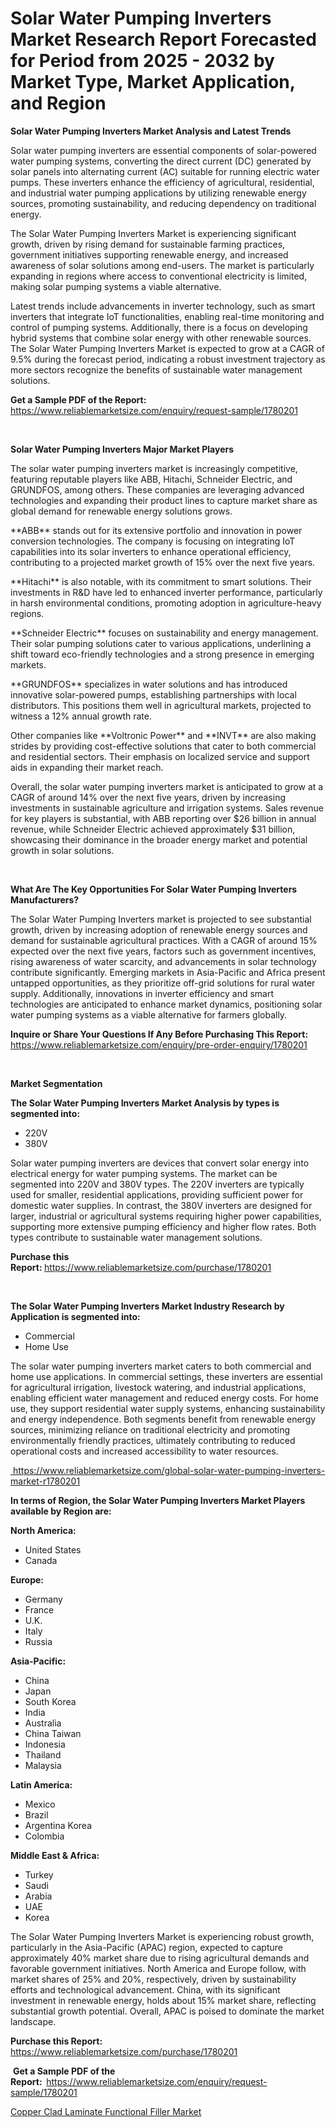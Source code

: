 <p><h1>Solar Water Pumping Inverters Market Research Report Forecasted for Period from 2025 -  2032 by Market Type, Market Application, and Region</h1></p><p><strong>Solar Water Pumping Inverters Market Analysis and Latest Trends</strong></p>
<p><p>Solar water pumping inverters are essential components of solar-powered water pumping systems, converting the direct current (DC) generated by solar panels into alternating current (AC) suitable for running electric water pumps. These inverters enhance the efficiency of agricultural, residential, and industrial water pumping applications by utilizing renewable energy sources, promoting sustainability, and reducing dependency on traditional energy.</p><p>The Solar Water Pumping Inverters Market is experiencing significant growth, driven by rising demand for sustainable farming practices, government initiatives supporting renewable energy, and increased awareness of solar solutions among end-users. The market is particularly expanding in regions where access to conventional electricity is limited, making solar pumping systems a viable alternative. </p><p>Latest trends include advancements in inverter technology, such as smart inverters that integrate IoT functionalities, enabling real-time monitoring and control of pumping systems. Additionally, there is a focus on developing hybrid systems that combine solar energy with other renewable sources. The Solar Water Pumping Inverters Market is expected to grow at a CAGR of 9.5% during the forecast period, indicating a robust investment trajectory as more sectors recognize the benefits of sustainable water management solutions.</p></p>
<p><strong>Get a Sample PDF of the Report:&nbsp;</strong> <a href="https://www.reliablemarketsize.com/enquiry/request-sample/1780201?utm_campaign=3068&utm_medium=2&utm_source=Github&utm_content=ia&utm_term=25032025&utm_id=solar-water-pumping-inverters">https://www.reliablemarketsize.com/enquiry/request-sample/1780201</a></p>
<p>&nbsp;</p>
<p><strong>Solar Water Pumping Inverters Major Market Players</strong></p>
<p><p>The solar water pumping inverters market is increasingly competitive, featuring reputable players like ABB, Hitachi, Schneider Electric, and GRUNDFOS, among others. These companies are leveraging advanced technologies and expanding their product lines to capture market share as global demand for renewable energy solutions grows.</p><p>**ABB** stands out for its extensive portfolio and innovation in power conversion technologies. The company is focusing on integrating IoT capabilities into its solar inverters to enhance operational efficiency, contributing to a projected market growth of 15% over the next five years.</p><p>**Hitachi** is also notable, with its commitment to smart solutions. Their investments in R&D have led to enhanced inverter performance, particularly in harsh environmental conditions, promoting adoption in agriculture-heavy regions.</p><p>**Schneider Electric** focuses on sustainability and energy management. Their solar pumping solutions cater to various applications, underlining a shift toward eco-friendly technologies and a strong presence in emerging markets.</p><p>**GRUNDFOS** specializes in water solutions and has introduced innovative solar-powered pumps, establishing partnerships with local distributors. This positions them well in agricultural markets, projected to witness a 12% annual growth rate.</p><p>Other companies like **Voltronic Power** and **INVT** are also making strides by providing cost-effective solutions that cater to both commercial and residential sectors. Their emphasis on localized service and support aids in expanding their market reach.</p><p>Overall, the solar water pumping inverters market is anticipated to grow at a CAGR of around 14% over the next five years, driven by increasing investments in sustainable agriculture and irrigation systems. Sales revenue for key players is substantial, with ABB reporting over $26 billion in annual revenue, while Schneider Electric achieved approximately $31 billion, showcasing their dominance in the broader energy market and potential growth in solar solutions.</p></p>
<p>&nbsp;</p>
<p><strong>What Are The Key Opportunities For Solar Water Pumping Inverters Manufacturers?</strong></p>
<p><p>The Solar Water Pumping Inverters market is projected to see substantial growth, driven by increasing adoption of renewable energy sources and demand for sustainable agricultural practices. With a CAGR of around 15% expected over the next five years, factors such as government incentives, rising awareness of water scarcity, and advancements in solar technology contribute significantly. Emerging markets in Asia-Pacific and Africa present untapped opportunities, as they prioritize off-grid solutions for rural water supply. Additionally, innovations in inverter efficiency and smart technologies are anticipated to enhance market dynamics, positioning solar water pumping systems as a viable alternative for farmers globally.</p></p>
<p><strong>Inquire or Share Your Questions If Any Before Purchasing This Report:</strong> <a href="https://www.reliablemarketsize.com/enquiry/pre-order-enquiry/1780201?utm_campaign=3068&utm_medium=2&utm_source=Github&utm_content=ia&utm_term=25032025&utm_id=solar-water-pumping-inverters">https://www.reliablemarketsize.com/enquiry/pre-order-enquiry/1780201</a></p>
<p>&nbsp;</p>
<p><strong>Market Segmentation</strong></p>
<p><strong>The Solar Water Pumping Inverters Market Analysis by types is segmented into:</strong></p>
<p><ul><li>220V</li><li>380V</li></ul></p>
<p><p>Solar water pumping inverters are devices that convert solar energy into electrical energy for water pumping systems. The market can be segmented into 220V and 380V types. The 220V inverters are typically used for smaller, residential applications, providing sufficient power for domestic water supplies. In contrast, the 380V inverters are designed for larger, industrial or agricultural systems requiring higher power capabilities, supporting more extensive pumping efficiency and higher flow rates. Both types contribute to sustainable water management solutions.</p></p>
<p><strong>Purchase this Report:&nbsp;</strong><a href="https://www.reliablemarketsize.com/purchase/1780201?utm_campaign=3068&utm_medium=2&utm_source=Github&utm_content=ia&utm_term=25032025&utm_id=solar-water-pumping-inverters">https://www.reliablemarketsize.com/purchase/1780201</a></p>
<p>&nbsp;</p>
<p><strong>The Solar Water Pumping Inverters Market Industry Research by Application is segmented into:</strong></p>
<p><ul><li>Commercial</li><li>Home Use</li></ul></p>
<p><p>The solar water pumping inverters market caters to both commercial and home use applications. In commercial settings, these inverters are essential for agricultural irrigation, livestock watering, and industrial applications, enabling efficient water management and reduced energy costs. For home use, they support residential water supply systems, enhancing sustainability and energy independence. Both segments benefit from renewable energy sources, minimizing reliance on traditional electricity and promoting environmentally friendly practices, ultimately contributing to reduced operational costs and increased accessibility to water resources.</p></p>
<p><a href="https://www.reliablemarketsize.com/global-solar-water-pumping-inverters-market-r1780201?utm_campaign=3068&utm_medium=2&utm_source=Github&utm_content=ia&utm_term=25032025&utm_id=solar-water-pumping-inverters">&nbsp;https://www.reliablemarketsize.com/global-solar-water-pumping-inverters-market-r1780201</a></p>
<p><strong>In terms of Region, the Solar Water Pumping Inverters Market Players available by Region are:</strong></p>
<p>
    <p> <strong> North America: </strong>
        <ul>
            <li>United States</li>
            <li>Canada</li>
        </ul>
        </p> 
    <p> <strong> Europe: </strong>
        <ul>
            <li>Germany</li>
            <li>France</li>
            <li>U.K.</li>
            <li>Italy</li>
            <li>Russia</li>
        </ul>
        </p> 
    <p> <strong> Asia-Pacific: </strong>
        <ul>
            <li>China</li>
            <li>Japan</li>
            <li>South Korea</li>
            <li>India</li>
            <li>Australia</li>
            <li>China Taiwan</li>
            <li>Indonesia</li>
            <li>Thailand</li>
            <li>Malaysia</li>
        </ul>
        </p> 
    <p> <strong> Latin America: </strong>
        <ul>
            <li>Mexico</li>
            <li>Brazil</li>
            <li>Argentina Korea</li>
            <li>Colombia</li>
        </ul>
        </p> 
    <p> <strong> Middle East & Africa: </strong>
        <ul>
            <li>Turkey</li>
            <li>Saudi</li>
            <li>Arabia</li>
            <li>UAE</li>
            <li>Korea</li>
        </ul>
    </p>
    </p>
<p><p>The Solar Water Pumping Inverters Market is experiencing robust growth, particularly in the Asia-Pacific (APAC) region, expected to capture approximately 40% market share due to rising agricultural demands and favorable government initiatives. North America and Europe follow, with market shares of 25% and 20%, respectively, driven by sustainability efforts and technological advancement. China, with its significant investment in renewable energy, holds about 15% market share, reflecting substantial growth potential. Overall, APAC is poised to dominate the market landscape.</p></p>
<p><strong>Purchase this Report: </strong><a href="https://www.reliablemarketsize.com/purchase/1780201?utm_campaign=3068&utm_medium=2&utm_source=Github&utm_content=ia&utm_term=25032025&utm_id=solar-water-pumping-inverters">https://www.reliablemarketsize.com/purchase/1780201</a></p>
<p>&nbsp;<strong>Get a Sample PDF of the Report:&nbsp;&nbsp;</strong><a href="https://www.reliablemarketsize.com/enquiry/request-sample/1780201?utm_campaign=3068&utm_medium=2&utm_source=Github&utm_content=ia&utm_term=25032025&utm_id=solar-water-pumping-inverters">https://www.reliablemarketsize.com/enquiry/request-sample/1780201</a></p>
<p><strong></strong></p>
<p><p><a href="https://github.com/miottaredlin79/Market-Research-Report-List-1/blob/main/copper-clad-laminate-functional-filler-market.md?utm_campaign=3068&utm_medium=2&utm_source=Github&utm_content=ia&utm_term=25032025&utm_id=solar-water-pumping-inverters">Copper Clad Laminate Functional Filler Market</a></p></p>